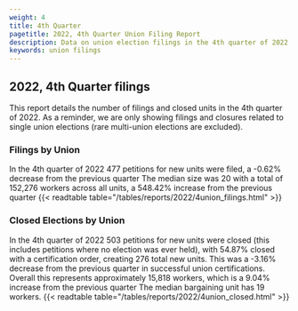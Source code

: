 ```yaml
---
weight: 4
title: 4th Quarter
pagetitle: 2022, 4th Quarter Union Filing Report
description: Data on union election filings in the 4th quarter of 2022
keywords: union filings
---
```


## 2022, 4th Quarter filings

This report details the number of filings and closed units in the 4th quarter of 2022. As a reminder, we are only showing filings and closures related to single union elections (rare multi-union elections are excluded).

### Filings by Union
In the 4th quarter of 2022 477 petitions for new units were filed, a -0.62% decrease from the previous quarter The median size was 20 with a total of 152,276 workers across all units, a 548.42% increase from the previous quarter
{{< readtable table="/tables/reports/2022/4union_filings.html" >}}

### Closed Elections by Union
In the 4th quarter of 2022 503 petitions for new units were closed (this includes petitions where no election was ever held), with 54.87% closed with a certification order, creating 276 total new units. This was a -3.16% decrease from the previous quarter in successful union certifications. Overall this represents approximately 15,818 workers, which is a 9.04% increase from the previous quarter The median bargaining unit has 19 workers.
{{< readtable table="/tables/reports/2022/4union_closed.html" >}}
